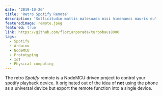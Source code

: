 ```yaml
---
date: '2019-10-26'
title: 'Retro Spotify Remote'
description: 'Sollicitudin mattis malesuada nisi himenaeos mauris eu'
featuredimage: remote.jpeg
featured: true
link: https://github.com/florianporada/turbohaus8000
tags:
  - Spotify
  - Arduino
  - NodeMCU
  - Prototyping
  - IoT
  - Physical computing
---
```


The retro _Spotify_ remote is a NodeMCU driven project to control your spotify playback device. It originated out of the idea of **not** using the phone as a universal device but export the remote function into a single device.
